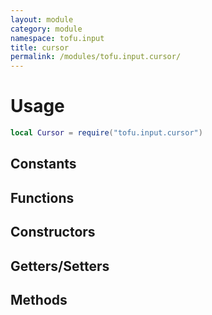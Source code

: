 ```yaml
---
layout: module
category: module
namespace: tofu.input
title: cursor
permalink: /modules/tofu.input.cursor/
---
```

# Usage

```lua
local Cursor = require("tofu.input.cursor")
```

## Constants

## Functions

## Constructors

## Getters/Setters

## Methods
